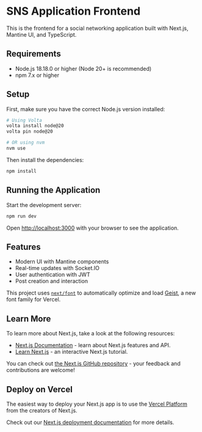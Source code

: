 # SNS Application Frontend

This is the frontend for a social networking application built with Next.js, Mantine UI, and TypeScript.

## Requirements

- Node.js 18.18.0 or higher (Node 20+ is recommended)
- npm 7.x or higher

## Setup

First, make sure you have the correct Node.js version installed:

```bash
# Using Volta
volta install node@20
volta pin node@20

# OR using nvm
nvm use
```

Then install the dependencies:

```bash
npm install
```

## Running the Application

Start the development server:

```bash
npm run dev
```

Open [http://localhost:3000](http://localhost:3000) with your browser to see the application.

## Features

- Modern UI with Mantine components
- Real-time updates with Socket.IO
- User authentication with JWT
- Post creation and interaction

This project uses [`next/font`](https://nextjs.org/docs/app/building-your-application/optimizing/fonts) to automatically optimize and load [Geist](https://vercel.com/font), a new font family for Vercel.

## Learn More

To learn more about Next.js, take a look at the following resources:

- [Next.js Documentation](https://nextjs.org/docs) - learn about Next.js features and API.
- [Learn Next.js](https://nextjs.org/learn) - an interactive Next.js tutorial.

You can check out [the Next.js GitHub repository](https://github.com/vercel/next.js) - your feedback and contributions are welcome!

## Deploy on Vercel

The easiest way to deploy your Next.js app is to use the [Vercel Platform](https://vercel.com/new?utm_medium=default-template&filter=next.js&utm_source=create-next-app&utm_campaign=create-next-app-readme) from the creators of Next.js.

Check out our [Next.js deployment documentation](https://nextjs.org/docs/app/building-your-application/deploying) for more details.

